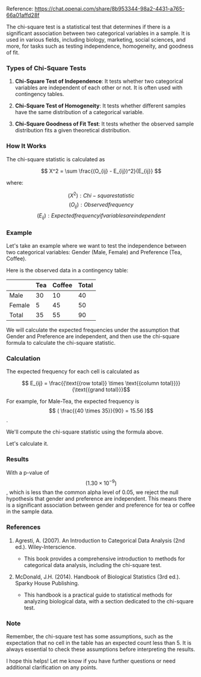Reference: https://chat.openai.com/share/8b953344-98a2-4431-a765-66a01affd28f

The chi-square test is a statistical test that determines if there is a significant association between two categorical variables in a sample. It is used in various fields, including biology, marketing, social sciences, and more, for tasks such as testing independence, homogeneity, and goodness of fit.

### Types of Chi-Square Tests

1. **Chi-Square Test of Independence**: It tests whether two categorical variables are independent of each other or not. It is often used with contingency tables.

2. **Chi-Square Test of Homogeneity**: It tests whether different samples have the same distribution of a categorical variable.

3. **Chi-Square Goodness of Fit Test**: It tests whether the observed sample distribution fits a given theoretical distribution.

### How It Works

The chi-square statistic is calculated as

$$
X^2 = \sum \frac{(O_{ij} - E_{ij})^2}{E_{ij}}
$$

where: 

$$(X^2): Chi-square statistic$$
$$(O_{ij}): Observed frequency$$
$$(E_{ij}): Expected frequency if variables are independent$$ 


### Example

Let's take an example where we want to test the independence between two categorical variables: Gender (Male, Female) and Preference (Tea, Coffee).

Here is the observed data in a contingency table:

|         | Tea | Coffee | Total |
|---------|-----|--------|-------|
| Male    | 30  | 10     | 40    |
| Female  | 5   | 45     | 50    |
| Total   | 35  | 55     | 90    |

We will calculate the expected frequencies under the assumption that Gender and Preference are independent, and then use the chi-square formula to calculate the chi-square statistic.

### Calculation

The expected frequency for each cell is calculated as


$$ E_{ij} = \frac{{\text{{row total}} \times \text{{column total}}}}{\text{{grand total}}}$$

For example, for Male-Tea, the expected frequency is $$ ( \frac{{40 \times 35}}{90} = 15.56 )$$.

We'll compute the chi-square statistic using the formula above.

Let's calculate it.

### Results

With a p-value of $$(1.30 \times 10^{-9})$$, which is less than the common alpha level of 0.05, we reject the null hypothesis that gender and preference are independent. This means there is a significant association between gender and preference for tea or coffee in the sample data.

### References

1. Agresti, A. (2007). An Introduction to Categorical Data Analysis (2nd ed.). Wiley-Interscience. 
   - This book provides a comprehensive introduction to methods for categorical data analysis, including the chi-square test.

2. McDonald, J.H. (2014). Handbook of Biological Statistics (3rd ed.). Sparky House Publishing.
   - This handbook is a practical guide to statistical methods for analyzing biological data, with a section dedicated to the chi-square test.

### Note

Remember, the chi-square test has some assumptions, such as the expectation that no cell in the table has an expected count less than 5. It is always essential to check these assumptions before interpreting the results.

I hope this helps! Let me know if you have further questions or need additional clarification on any points.

